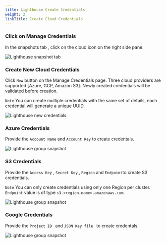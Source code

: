 ```yaml
---
title: Lighthouse Create Credentials
weight: 2
linkTitle: Create Cloud Credentials
---
```


### Click on Manage Credentials

In the snapshots tab , click on the cloud icon on the right side pane.

![Lighthouse snapshot tab](https://docs.portworx.com/images/lighthouse-new-manage-credentials-1.png)

### Create New Cloud Credentials

Click `New` button on the Manage Credentials page. Three cloud providers are supported [Azure, GCP, Amazon S3].
Newly created credentials will be validated before creation.

`Note` You can create multiple credentials with the same set of details, each credential will generate a unique UUID.

![Lighthouse new credentials](https://docs.portworx.com/images/lighthouse-new-create-new-credentials-1.png)


### Azure Credentials

Provide the `Account Name` and `Account Key` to create credentals.

![Lighthouse group snapshot](https://docs.portworx.com/images/lighthouse-new-azure-credentials.png)

### S3 Credentials

Provide the `Access Key` ,  `Secret Key` , `Region` and `Endpoint`to create S3 credentials.

`Note` You can only create credentials using only one Region per cluster.
`Endpoint` value is of type `s3.<region-name>.amazonaws.com`.

![Lighthouse group snapshot](https://docs.portworx.com/images/lighthouse-new-s3-credentials.png)

### Google Credentials

Provide the `Project ID ` and `JSON Key file ` to create credentals.

![Lighthouse group snapshot](https://docs.portworx.com/images/lighthouse-new-google-credentials.png)
